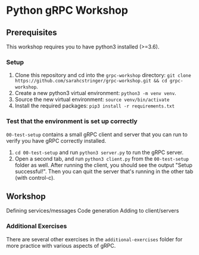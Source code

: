 # Python gRPC Workshop

## Prerequisites

This workshop requires you to have python3 installed (>=3.6).

### Setup

1. Clone this repository and cd into the `grpc-workshop` directory: `git clone https://github.com/sarahcstringer/grpc-workshop.git && cd grpc-workshop`.
2. Create a new python3 virtual environment: `python3 -m venv venv`.
3. Source the new virtual environment: `source venv/bin/activate`
4. Install the required packages: `pip3 install -r requirements.txt`

### Test that the environment is set up correctly

`00-test-setup` contains a small gRPC client and server that you can run to verify you have gRPC correctly installed.

1. `cd 00-test-setup` and run `python3 server.py` to run the gRPC server.
2. Open a second tab, and run `python3 client.py` from the `00-test-setup` folder as well. After running the client, you should see the output "Setup successful!".
Then you can quit the server that's running in the other tab (with control-c).

## Workshop

Defining services/messages
Code generation
Adding to client/servers

### Additional Exercises

There are several other exercises in the `additional-exercises` folder for more practice with various aspects of gRPC.
